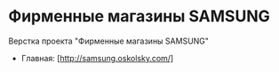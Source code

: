 Фирменные магазины SAMSUNG
=======

Верстка проекта "Фирменные магазины SAMSUNG"

* Главная: [http://samsung.oskolsky.com/]
